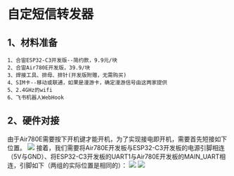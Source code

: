 # 自定短信转发器
## 1、材料准备
```
1、合宙ESP32-C3开发版--简约款，9.9元/块
2、合宙Air780E开发版，39.9/块
3、焊接工具、排母、排针(开发版附赠，无需购买)
4、SIM卡--移动或联通，如果是漫游卡，确定漫游信号由这两家提供
5、2.4GHz的wifi
6、飞书机器人WebHook
```
## 2、硬件对接
由于Air780E需要按下开机键才能开机，为了实现接电即开机，需要首先短接如下位置。
<image src="短接Air780E电源开关.jpg"/>
接着，我们需要将Air780E开发板与ESP32-C3开发板的电源引脚相连（5V与GND）、将ESP32-C3开发板的UART1与Air780E开发板的MAIN_UART相连，引脚如下（两组的实际位置是相同的）：
<image src="焊接说明1.jpg"/>
<image src="焊接说明2.jpg"/>
